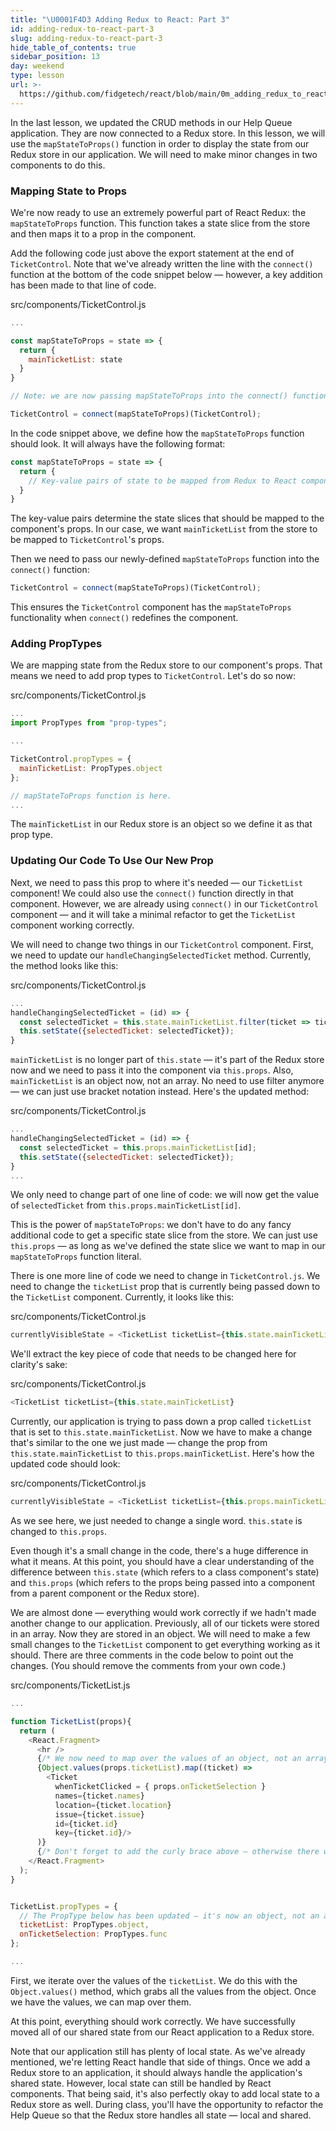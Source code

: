 ```yaml
---
title: "\U0001F4D3 Adding Redux to React: Part 3"
id: adding-redux-to-react-part-3
slug: adding-redux-to-react-part-3
hide_table_of_contents: true
sidebar_position: 13
day: weekend
type: lesson
url: >-
  https://github.com/fidgetech/react/blob/main/0m_adding_redux_to_react_part_3.md
---
```


In the last lesson, we updated the CRUD methods in our Help Queue application. They are now connected to a Redux store. In this lesson, we will use the `mapStateToProps()` function in order to display the state from our Redux store in our application. We will need to make minor changes in two components to do this.

### Mapping State to Props

We're now ready to use an extremely powerful part of React Redux: the `mapStateToProps` function. This function takes a state slice from the store and then maps it to a prop in the component.

Add the following code just above the export statement at the end of `TicketControl`. Note that we've already written the line with the `connect()` function at the bottom of the code snippet below — however, a key addition has been made to that line of code. 

<div class="filename">src/components/TicketControl.js</div>

```js
...

const mapStateToProps = state => {
  return {
    mainTicketList: state
  }
}

// Note: we are now passing mapStateToProps into the connect() function.

TicketControl = connect(mapStateToProps)(TicketControl);
```

In the code snippet above, we define how the `mapStateToProps` function should look. It will always have the following format:

```js
const mapStateToProps = state => {
  return {
    // Key-value pairs of state to be mapped from Redux to React component go here.
  }
}
```

The key-value pairs determine the state slices that should be mapped to the component's props. In our case, we want `mainTicketList` from the store to be mapped to `TicketControl`'s props.

Then we need to pass our newly-defined `mapStateToProps` function into the `connect()` function:

```js
TicketControl = connect(mapStateToProps)(TicketControl);
```

This ensures the `TicketControl` component has the `mapStateToProps` functionality when `connect()` redefines the component.

### Adding PropTypes

We are mapping state from the Redux store to our component's props. That means we need to add prop types to `TicketControl`. Let's do so now:

<div class="filename">src/components/TicketControl.js</div>

```js
...
import PropTypes from "prop-types";

...

TicketControl.propTypes = {
  mainTicketList: PropTypes.object
};

// mapStateToProps function is here.
...
```

The `mainTicketList` in our Redux store is an object so we define it as that prop type.

### Updating Our Code To Use Our New Prop

Next, we need to pass this prop to where it's needed — our `TicketList` component! We could also use the `connect()` function directly in that component. However, we are already using `connect()` in our `TicketControl` component — and it will take a minimal refactor to get the `TicketList` component working correctly.

We will need to change two things in our `TicketControl` component. First, we need to update our `handleChangingSelectedTicket` method. Currently, the method looks like this:

<div class="filename">src/components/TicketControl.js</div>

```js
...
handleChangingSelectedTicket = (id) => {
  const selectedTicket = this.state.mainTicketList.filter(ticket => ticket.id === id)[0];
  this.setState({selectedTicket: selectedTicket});
}
```

`mainTicketList` is no longer part of `this.state` — it's part of the Redux store now and we need to pass it into the component via `this.props`. Also, `mainTicketList` is an object now, not an array. No need to use filter anymore — we can just use bracket notation instead. Here's the updated method:

<div class="filename">src/components/TicketControl.js</div>

```js
...
handleChangingSelectedTicket = (id) => {
  const selectedTicket = this.props.mainTicketList[id];
  this.setState({selectedTicket: selectedTicket});
}
...
```

We only need to change part of one line of code: we will now get the value of `selectedTicket` from `this.props.mainTicketList[id]`.

This is the power of `mapStateToProps`: we don't have to do any fancy additional code to get a specific state slice from the store. We can just use `this.props` — as long as we've defined the state slice we want to map in our `mapStateToProps` function literal.

There is one more line of code we need to change in `TicketControl.js`. We need to change the `ticketList` prop that is currently being passed down to the `TicketList` component. Currently, it looks like this:

<div class="filename">src/components/TicketControl.js</div>

```js
currentlyVisibleState = <TicketList ticketList={this.state.mainTicketList} onTicketSelection={this.handleChangingSelectedTicket} />;
```

We'll extract the key piece of code that needs to be changed here for clarity's sake:

<div class="filename">src/components/TicketControl.js</div>

```js
<TicketList ticketList={this.state.mainTicketList}
```

Currently, our application is trying to pass down a prop called `ticketList` that is set to `this.state.mainTicketList`. Now we have to make a change that's similar to the one we just made — change the prop from `this.state.mainTicketList` to `this.props.mainTicketList`. Here's how the updated code should look:

<div class="filename">src/components/TicketControl.js</div>

```js
currentlyVisibleState = <TicketList ticketList={this.props.mainTicketList} onTicketSelection={this.handleChangingSelectedTicket} />;
```

As we see here, we just needed to change a single word. `this.state` is changed to `this.props`.

Even though it's a small change in the code, there's a huge difference in what it means. At this point, you should have a clear understanding of the difference between `this.state` (which refers to a class component's state) and `this.props` (which refers to the props being passed into a component from a parent component or the Redux store).

We are almost done — everything would work correctly if we hadn't made another change to our application. Previously, all of our tickets were stored in an array. Now they are stored in an object. We will need to make a few small changes to the `TicketList` component to get everything working as it should. There are three comments in the code below to point out the changes. (You should remove the comments from your own code.)

<div class="filename">src/components/TicketList.js</div>

```js
...

function TicketList(props){
  return (
    <React.Fragment>
      <hr />
      {/* We now need to map over the values of an object, not an array. */}
      {Object.values(props.ticketList).map((ticket) =>
        <Ticket
          whenTicketClicked = { props.onTicketSelection }
          names={ticket.names}
          location={ticket.location}
          issue={ticket.issue}
          id={ticket.id}
          key={ticket.id}/>
      )}
      {/* Don't forget to add the curly brace above — otherwise there will be a syntax error. */}
    </React.Fragment>
  );
}


TicketList.propTypes = {
  // The PropType below has been updated — it's now an object, not an array.
  ticketList: PropTypes.object,
  onTicketSelection: PropTypes.func
};

...
```

First, we iterate over the values of the `ticketList`. We do this with the `Object.values()` method, which grabs all the values from the object. Once we have the values, we can map over them.

At this point, everything should work correctly. We have successfully moved all of our shared state from our React application to a Redux store.

Note that our application still has plenty of local state. As we've already mentioned, we're letting React handle that side of things. Once we add a Redux store to an application, it should always handle the application's shared state. However, local state can still be handled by React components. That being said, it's also perfectly okay to add local state to a Redux store as well. During class, you'll have the opportunity to refactor the Help Queue so that the Redux store handles all state — local and shared.
